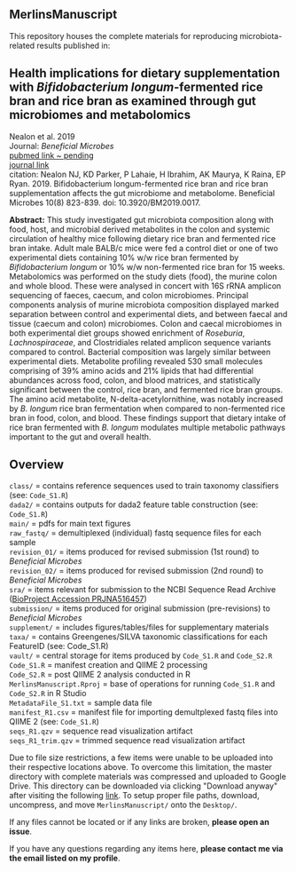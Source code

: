 ## MerlinsManuscript
This repository houses the complete materials for reproducing microbiota-related results published in: <br/>

## Health implications for dietary supplementation with *Bifidobacterium longum*-fermented rice bran and rice bran as examined through  gut microbiomes and metabolomics 
Nealon et al. 2019 <br/>
Journal: *Beneficial Microbes* <br/>
[pubmed link ~ pending](https://github.com/kdprkr/MerlinsManuscript) <br/>
[journal link](https://www.wageningenacademic.com/doi/abs/10.3920/BM2019.0017) <br/>
citation: Nealon NJ, KD Parker, P Lahaie, H Ibrahim, AK Maurya, K Raina, EP Ryan. 2019. Bifidobacterium longum-fermented rice bran and rice bran supplementation affects the gut microbiome and metabolome. Beneficial Microbes 10(8) 823-839. doi: 10.3920/BM2019.0017. <br/>

**Abstract:** This study investigated gut microbiota composition along with food, host, and microbial derived metabolites in the colon and systemic circulation of healthy mice following dietary rice bran and fermented rice bran intake. Adult male BALB/c mice were fed a control diet or one of two experimental diets containing 10% w/w rice bran fermented by *Bifidobacterium longum* or 10% w/w non-fermented rice bran for 15 weeks. Metabolomics was performed on the study diets (food), the murine colon and whole blood. These were analysed in concert with 16S rRNA amplicon sequencing of faeces, caecum, and colon microbiomes. Principal components analysis of murine microbiota composition displayed marked separation between control and experimental diets, and between faecal and tissue (caecum and colon) microbiomes. Colon and caecal microbiomes in both experimental diet groups showed enrichment of *Roseburia*, *Lachnospiraceae*, and Clostridiales related amplicon sequence variants compared to control. Bacterial composition was largely similar between experimental diets. Metabolite profiling revealed 530 small molecules comprising of 39% amino acids and 21% lipids that had differential abundances across food, colon, and blood matrices, and statistically significant between the control, rice bran, and fermented rice bran groups. The amino acid metabolite, N-delta-acetylornithine, was notably increased by *B. longum* rice bran fermentation when compared to non-fermented rice bran in food, colon, and blood. These findings support that dietary intake of rice bran fermented with *B. longum* modulates multiple metabolic pathways important to the gut and overall health.  <br/>

## Overview
`class/` = contains reference sequences used to train taxonomy classifiers (see: `Code_S1.R`) <br/>
`dada2/` = contains outputs for dada2 feature table construction (see: `Code_S1.R`) <br/>
`main/` = pdfs for main text figures <br/>
`raw_fastq/` = demultiplexed (individual) fastq sequence files for each sample <br/>
`revision_01/` = items produced for revised submission (1st round) to *Beneficial Microbes* <br/>
`revision_02/` = items produced for revised submission (2nd round) to *Beneficial Microbes* <br/>
`sra/` = items relevant for submission to the NCBI Sequence Read Archive ([BioProject Accession PRJNA516457](https://www.ncbi.nlm.nih.gov/bioproject/?term=PRJNA516457)) <br/>
`submission/` = items produced for original submission (pre-revisions) to *Beneficial Microbes* <br/>
`supplement/` = includes figures/tables/files for supplementary materials <br/>
`taxa/` = contains Greengenes/SILVA taxonomic classifications for each FeatureID (see: Code_S1.R) <br/>
`vault/` = central storage for items produced by `Code_S1.R` and `Code_S2.R` <br/>
`Code_S1.R` = manifest creation and QIIME 2 processing <br/>
`Code_S2.R` = post QIIME 2 analysis conducted in R <br/>
`MerlinsManuscript.Rproj` = base of operations for running `Code_S1.R` and `Code_S2.R` in R Studio <br/>
`MetadataFile_S1.txt` = sample data file <br/>
`manifest_R1.csv` = manifest file for importing demultplexed fastq files into QIIME 2 (see: `Code_S1.R`) <br/>
`seqs_R1.qzv` = sequence read visualization artifact <br/>
`seqs_R1_trim.qzv` = trimmed sequence read visualization artifact <br/>

Due to file size restrictions, a few items were unable to be uploaded into their respective locations above. To overcome this limitation, the master directory with complete materials was compressed and uploaded to Google Drive. This directory can be downloaded via clicking "Download anyway" after visiting the following [link](https://drive.google.com/uc?id=1vfk0-mTub7uidIflR8YNGLPOgoFeqGGf&export=download). To setup proper file paths, download, uncompress, and move `MerlinsManuscript/` onto the `Desktop/`. <br/>

If any files cannot be located or if any links are broken, **please open an issue**. <br/>

If you have any questions regarding any items here, **please contact me via the email listed on my profile**. <br/>
